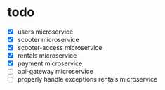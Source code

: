 # todo

- [x] users microservice
- [x] scooter microservice
- [x] scooter-access microservice
- [x] rentals microservice
- [x] payment microservice
- [ ] api-gateway microservice
- [ ] properly handle exceptions rentals microservice
